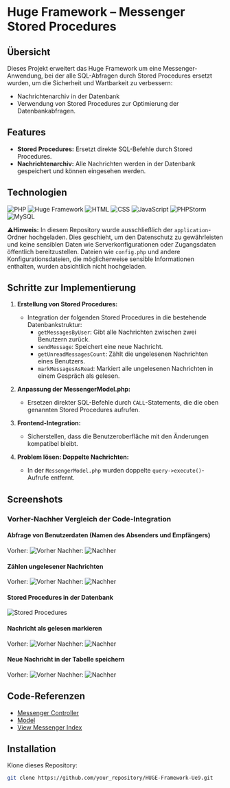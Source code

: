 # Huge Framework – Messenger Stored Procedures

## Übersicht
Dieses Projekt erweitert das Huge Framework um eine Messenger-Anwendung, bei der alle SQL-Abfragen durch Stored Procedures ersetzt wurden, um die Sicherheit und Wartbarkeit zu verbessern:
- Nachrichtenarchiv in der Datenbank
- Verwendung von Stored Procedures zur Optimierung der Datenbankabfragen.

## Features
- **Stored Procedures:** Ersetzt direkte SQL-Befehle durch Stored Procedures.
- **Nachrichtenarchiv:** Alle Nachrichten werden in der Datenbank gespeichert und können eingesehen werden.

## Technologien
![PHP](https://img.shields.io/badge/PHP-8.1%2B-blue?logo=php&logoColor=white)
![Huge Framework](https://img.shields.io/badge/Huge_Framework-1.0-brightgreen)
![HTML](https://img.shields.io/badge/HTML-5-orange?logo=html5&logoColor=white)
![CSS](https://img.shields.io/badge/CSS-3-blue?logo=css3&logoColor=white)
![JavaScript](https://img.shields.io/badge/JavaScript-ES6%2B-yellow?logo=javascript&logoColor=white)
![PHPStorm](https://img.shields.io/badge/IDE-PHPStorm-purple?logo=phpstorm&logoColor=white)
![MySQL](https://img.shields.io/badge/Database-MySQL-lightblue?logo=mysql&logoColor=white)

⚠️**Hinweis:** In diesem Repository wurde ausschließlich der `application`-Ordner hochgeladen. Dies geschieht, um den Datenschutz zu gewährleisten und keine sensiblen Daten wie Serverkonfigurationen oder Zugangsdaten öffentlich bereitzustellen. Dateien wie `config.php` und andere Konfigurationsdateien, die möglicherweise sensible Informationen enthalten, wurden absichtlich nicht hochgeladen.

## Schritte zur Implementierung

1. **Erstellung von Stored Procedures:**
   - Integration der folgenden Stored Procedures in die bestehende Datenbankstruktur:
     - `getMessagesByUser`: Gibt alle Nachrichten zwischen zwei Benutzern zurück.
     - `sendMessage`: Speichert eine neue Nachricht.
     - `getUnreadMessagesCount`: Zählt die ungelesenen Nachrichten eines Benutzers.
     - `markMessagesAsRead`: Markiert alle ungelesenen Nachrichten in einem Gespräch als gelesen.

2. **Anpassung der MessengerModel.php:**
   - Ersetzen direkter SQL-Befehle durch `CALL`-Statements, die die oben genannten Stored Procedures aufrufen.

3. **Frontend-Integration:**
   - Sicherstellen, dass die Benutzeroberfläche mit den Änderungen kompatibel bleibt.

4. **Problem lösen: Doppelte Nachrichten:**
   - In der `MessengerModel.php` wurden doppelte `query->execute()`-Aufrufe entfernt.

## Screenshots

### **Vorher-Nachher Vergleich der Code-Integration**

#### **Abfrage von Benutzerdaten (Namen des Absenders und Empfängers)**
Vorher:
![Vorher](./path_to_images/abfrage_benutzerdaten_namen_des_absenders_und_empfaengers.png)
Nachher:
![Nachher](./path_to_images/abfrage_benutzerdaten_namen_des_absenders_und_empfaengers_new.png)

#### **Zählen ungelesener Nachrichten**
Vorher:
![Vorher](./path_to_images/count_unread_messages.png)
Nachher:
![Nachher](./path_to_images/count_unread_messages_new.png)

#### **Stored Procedures in der Datenbank**
![Stored Procedures](./path_to_images/huge_db_stored_procedures.png)

#### **Nachricht als gelesen markieren**
Vorher:
![Vorher](./path_to_images/mark_messages_as_read.png)
Nachher:
![Nachher](./path_to_images/mark_messages_as_read_new.png)

#### **Neue Nachricht in der Tabelle speichern**
Vorher:
![Vorher](./path_to_images/neue_message_in_tabelle.png)
Nachher:
![Nachher](./path_to_images/neue_message_in_tabelle_new.png)

## Code-Referenzen

- [Messenger Controller](./path_to_repository/application/controller/MessengerController.php)
- [Model](./path_to_repository/application/model/MessengerModel.php)
- [View Messenger Index](./path_to_repository/application/view/messenger/index.php)

## Installation

Klone dieses Repository:

```bash
git clone https://github.com/your_repository/HUGE-Framework-Ue9.git
```

